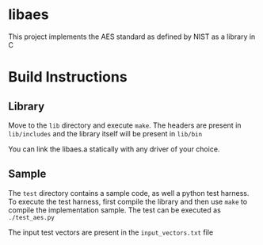 # libaes
This project implements the AES standard as defined by NIST as a library in C

# Build Instructions
## Library
Move to the `lib` directory and execute `make`. The headers are present in `lib/includes` and the library itself will be present in 
`lib/bin`


You can link the libaes.a statically with any driver of your choice.

## Sample
The `test` directory contains a sample code, as well a python test harness. To execute the test harness, first compile the library
and then use `make` to compile the implementation sample. The test can be executed as `./test_aes.py`

The input test vectors are present in the `input_vectors.txt` file

 
